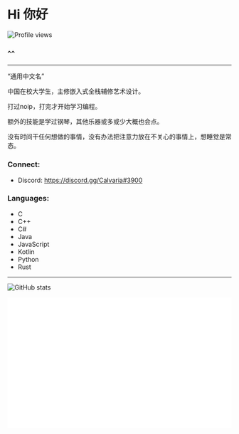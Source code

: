 # Hi 你好

![Profile views](https://komarev.com/ghpvc/?username=calvariaa&label=Profile%20views&color=0e75b6&style=flat)

### `^^`

------

“通用中文名”

中国在校大学生，主修嵌入式全栈辅修艺术设计。

打过noip，打完才开始学习编程。

额外的技能是学过钢琴，其他乐器或多或少大概也会点。

没有时间干任何想做的事情，没有办法把注意力放在不关心的事情上，想睡觉是常态。

### Connect:
- Discord: <https://discord.gg/Calvaria#3900>

### Languages:
- C
- C++
- C#
- Java
- JavaScript
- Kotlin
- Python
- Rust

------

![GitHub stats](https://github-readme-stats.vercel.app/api?username=calvariaa&show_icons=true&title_color=fff&icon_color=79ff97&text_color=9f9f9f&bg_color=0D1117&count_private=true)

![Languages](https://raw.githubusercontent.com/Calvariaa/github-stats/master/generated/languages.svg#gh-dark-mode-only)
